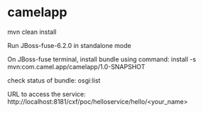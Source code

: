 # camelapp
mvn clean install

Run JBoss-fuse-6.2.0 in standalone mode

On JBoss-fuse terminal, install bundle using command:
install -s mvn:com.camel.app/camelapp/1.0-SNAPSHOT

check status of bundle:
osgi:list

URL to access the service:
http://localhost:8181/cxf/poc/helloservice/hello/<your_name>
